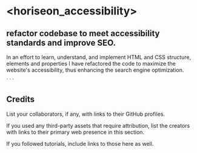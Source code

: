 # 

# <horiseon_accessibility>

## refactor codebase to meet accessibility standards and improve SEO.



In an effort to learn, understand, and implement HTML and CSS structure, elements and properties I have refactored the code to maximize the website's accessibility, thus enhancing the search engine optimization. 



    ```

## Credits

List your collaborators, if any, with links to their GitHub profiles.

If you used any third-party assets that require attribution, list the creators with links to their primary web presence in this section.

If you followed tutorials, include links to those here as well.